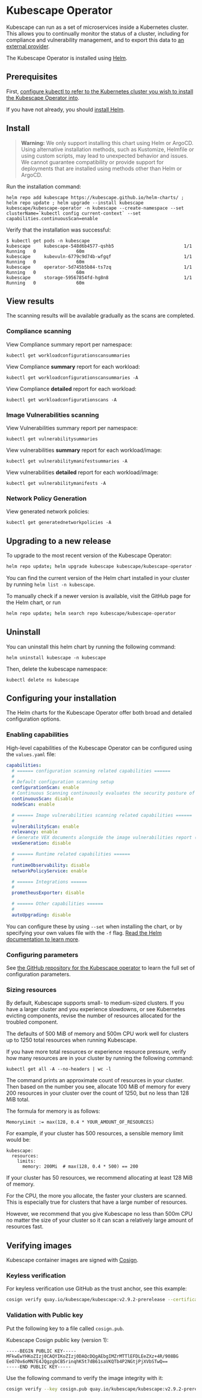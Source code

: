 # Kubescape Operator

Kubescape can run as a set of microservices inside a Kubernetes cluster. This allows you to continually monitor the status of a cluster, including for compliance and vulnerability management, and to export this data to [an external provider](providers.md).

The Kubescape Operator is installed using [Helm](https://helm.sh/).

## Prerequisites

First, [configure kubectl to refer to the Kubernetes cluster you wish to install the Kubescape Operator into](https://kubernetes.io/docs/tasks/access-application-cluster/configure-access-multiple-clusters/).

If you have not already, you should [install Helm](https://helm.sh/docs/intro/install/).

## Install

> **Warning:** We only support installing this chart using Helm or ArgoCD.
Using alternative installation methods, such as Kustomize, Helmfile or using custom scripts, may lead to unexpected behavior and issues.
We cannot guarantee compatibility or provide support for deployments that are installed using methods other than Helm or ArgoCD.

Run the installation command:
```
helm repo add kubescape https://kubescape.github.io/helm-charts/ ; helm repo update ; helm upgrade --install kubescape kubescape/kubescape-operator -n kubescape --create-namespace --set clusterName=`kubectl config current-context` --set capabilities.continuousScan=enable
```

Verify that the installation was successful:
```shell
$ kubectl get pods -n kubescape
kubescape     kubescape-548d6b4577-qshb5                          1/1     Running   0               60m
kubescape     kubevuln-6779c9d74b-wfgqf                           1/1     Running   0               60m
kubescape     operator-5d745b5b84-ts7zq                           1/1     Running   0               60m
kubescape     storage-59567854fd-hg8n8                            1/1     Running   0               60m
```

## View results

The scanning results will be available gradually as the scans are completed.

### Compliance scanning

View Compliance summary report per namespace:
```
kubectl get workloadconfigurationscansummaries
```

View Compliance **summary** report for each workload:
```
kubectl get workloadconfigurationscansummaries -A
```

View Compliance **detailed** report for each workload:
```
kubectl get workloadconfigurationscans -A
```

### Image Vulnerabilities scanning

View Vulnerabilities summary report per namespace:
```
kubectl get vulnerabilitysummaries
```

View vulnerabilities **summary** report for each workload/image:
```
kubectl get vulnerabilitymanifestsummaries -A
```

View vulnerabilities **detailed** report for each workload/image:
```
kubectl get vulnerabilitymanifests -A
```

### Network Policy Generation

View generated network policies:
```
kubectl get generatednetworkpolicies -A
```

## Upgrading to a new release

To upgrade to the most recent version of the Kubescape Operator:

```bash
helm repo update; helm upgrade kubescape kubescape/kubescape-operator -n kubescape
```

You can find the current version of the Helm chart installed in your cluster by running `helm list -n kubescape`. 

To manually check if a newer version is available, visit the GitHub page for the Helm chart, or run

```bash
helm repo update; helm search repo kubescape/kubescape-operator
```

## Uninstall

You can uninstall this helm chart by running the following command:
```shell
helm uninstall kubescape -n kubescape
```
Then, delete the kubescape namespace:
```shell  
kubectl delete ns kubescape
```

## Configuring your installation

The Helm charts for the Kubescape Operator offer both broad and detailed configuration options.

### Enabling capabilities

High-level capabilities of the Kubescape Operator can be configured using the `values.yaml` file:

```yaml
capabilities:
  # ====== configuration scanning related capabilities ======
  #
  # Default configuration scanning setup
  configurationScan: enable
  # Continuous Scanning continuously evaluates the security posture of your cluster.
  continuousScan: disable
  nodeScan: enable

  # ====== Image vulnerabilities scanning related capabilities ======
  #
  vulnerabilityScan: enable
  relevancy: enable
  # Generate VEX documents alongside the image vulnerabilities report (experimental)
  vexGeneration: disable

  # ====== Runtime related capabilities ======
  #
  runtimeObservability: disable
  networkPolicyService: enable

  # ====== Integrations ======
  #
  prometheusExporter: disable

  # ====== Other capabilities ======
  #
  autoUpgrading: disable
```

You can configure these by using `--set` when installing the chart, or by specifying your own values file with the `-f` flag. [Read the Helm documentation to learn more](https://helm.sh/docs/chart_template_guide/values_files/).

### Configuring parameters

See [the GitHub repository for the Kubescape operator](https://github.com/kubescape/helm-charts/blob/main/charts/kubescape-operator/README.md#chart-support) to learn the full set of configuration parameters.

### Sizing resources

By default, Kubescape supports small- to medium-sized clusters. If you have a larger cluster and you experience slowdowns, or see Kubernetes evicting components, revise the number of resources allocated for the troubled component.

The defaults of 500 MiB of memory and 500m CPU work well for clusters up to 1250 total resources when running Kubescape.  

If you have more total resources or experience resource pressure, verify how many resources are in your cluster by running the following command:

```
kubectl get all -A --no-headers | wc -l
```

The command prints an approximate count of resources in your cluster.  
Then based on the number you see, allocate 100 MiB of memory for every 200 resources in your cluster over the count of 1250, but no less than 128 MiB total.  

The formula for memory is as follows:

```
MemoryLimit := max(128, 0.4 * YOUR_AMOUNT_OF_RESOURCES)
```

For example, if your cluster has 500 resources, a sensible memory limit would be:

```
kubescape:
  resources:
    limits:
      memory: 200Mi  # max(128, 0.4 * 500) == 200
```

If your cluster has 50 resources, we recommend allocating at least 128 MiB of memory.

For the CPU, the more you allocate, the faster your clusters are scanned. This is especially true for clusters that have a large number of resources.  

However, we recommend that you give Kubescape no less than 500m CPU no matter the size of your cluster so it can scan a relatively large amount of resources fast.

## Verifying images

Kubescape container images are signed with [Cosign](https://docs.sigstore.dev/signing/quickstart/).

### Keyless verification

For keyless verification use GitHub as the trust anchor, see this example:
```bash
cosign verify quay.io/kubescape/kubescape:v2.9.2-prerelease --certificate-identity-regexp "github.com" --certificate-oidc-issuer-regexp "githubusercontent.com" && echo Signature OK
```

### Validation with Public key

Put the following key to a file called `cosign.pub`.

Kubescape Cosign public key (version 1):
```
-----BEGIN PUBLIC KEY-----
MFkwEwYHKoZIzj0CAQYIKoZIzj0DAQcDQgAEbgIMZrMTTlEFDLEeZXz+4R/908BG
EeO70x6oMN7E4JQgzgbCB5rinqhK5t7dB61saVKQTb4P2NGtjPjXVbSTwQ==
-----END PUBLIC KEY-----
```

Use the following command to verify the image integrity with it:
```bash
cosign verify --key cosign.pub quay.io/kubescape/kubescape:v2.9.2-prerelease  && echo Signature OK
```
